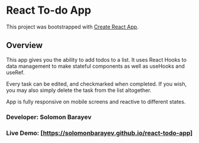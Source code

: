 # React To-do App

This project was bootstrapped with [Create React App](https://github.com/facebook/create-react-app).

## Overview

This app gives you the ability to add todos to a list. It uses React Hooks to data management to make stateful components as well as useHooks and useRef.

Every task can be edited, and checkmarked when completed. If you wish, you may also simply delete the task from the list altogether.

App is fully responsive on mobile screens and reactive to different states.

### Developer: Solomon Barayev

### Live Demo: [https://solomonbarayev.github.io/react-todo-app]
